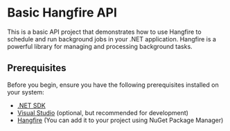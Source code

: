 # Basic Hangfire API

This is a basic API project that demonstrates how to use Hangfire to schedule and run background jobs in your .NET application. Hangfire is a powerful library for managing and processing background tasks.

## Prerequisites

Before you begin, ensure you have the following prerequisites installed on your system:

- [.NET SDK](https://dotnet.microsoft.com/download/dotnet)
- [Visual Studio](https://visualstudio.microsoft.com/) (optional, but recommended for development)
- [Hangfire](https://www.hangfire.io/) (You can add it to your project using NuGet Package Manager)
